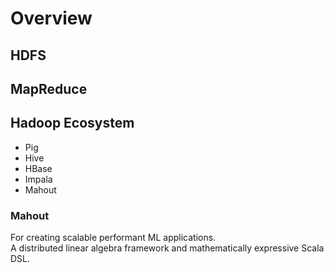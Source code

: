 # Overview

## HDFS

## MapReduce

## Hadoop Ecosystem
- Pig
- Hive
- HBase
- Impala
- Mahout

### Mahout
For creating scalable performant ML applications.  
A distributed linear algebra framework and mathematically expressive Scala DSL.  